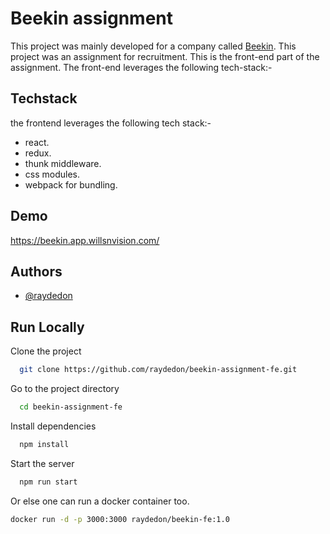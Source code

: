 
# Beekin assignment

This project was mainly developed for a company called [Beekin](https://www.beekin.co/). This project was an assignment for recruitment. This is the front-end part of the assignment.
The front-end leverages the following tech-stack:-


## Techstack
the frontend leverages the following tech stack:-
- react.
- redux.
- thunk middleware.
- css modules.
- webpack for bundling.



## Demo

https://beekin.app.willsnvision.com/


## Authors

- [@raydedon](https://www.github.com/raydedon)


## Run Locally

Clone the project

```bash
  git clone https://github.com/raydedon/beekin-assignment-fe.git
```

Go to the project directory

```bash
  cd beekin-assignment-fe
```

Install dependencies

```bash
  npm install
```

Start the server

```bash
  npm run start
```

Or else one can run a docker container too.
```bash
docker run -d -p 3000:3000 raydedon/beekin-fe:1.0
```
